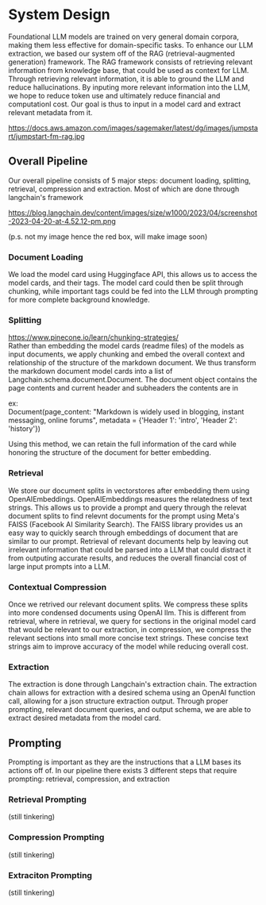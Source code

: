 # System Design

Foundational LLM models are trained on very general domain corpora, making them less effective for domain-specific tasks. 
To enhance our LLM extraction, we based our system off of the RAG (retrieval-augmented generation) framework. 
The RAG framework consists of retrieving relevant information from knowledge base,
that could be used as context for LLM. Through retrieving relevant information, it is able to ground the LLM and reduce hallucinations. 
By inputing more relevant information into the LLM, we hope to reduce token use and ultimately reduce financial and computationl cost. Our goal is thus to input in a model card and extract relevant metadata from it.

https://docs.aws.amazon.com/images/sagemaker/latest/dg/images/jumpstart/jumpstart-fm-rag.jpg


## Overall Pipeline

Our overall pipeline consists of 5 major steps: document loading, splitting,  retrieval, compression and extraction. Most of which are done through langchain's framework

https://blog.langchain.dev/content/images/size/w1000/2023/04/screenshot-2023-04-20-at-4.52.12-pm.png


(p.s. not my image hence the red box, will make image soon)

### Document Loading

We load the model card using Huggingface API, this allows us to access the model cards, and their tags. The model card could then be split through chunking, while important tags could be fed into the LLM through prompting for more complete background knowledge.

### Splitting 

https://www.pinecone.io/learn/chunking-strategies/ \
Rather than embedding the model cards (readme files) of the models as input documents, we apply chunking and embed the overall context and relationship of the structure of the markdown document. We thus transform the markdown document model cards into a list of Langchain.schema.document.Document. The document object contains the page contents and current header and subheaders the contents are in

ex: \
Document(page_content: "Markdown is widely used in blogging, instant messaging, online forums", metadata = {'Header 1': 'intro', 'Header 2': 'history'})

Using this method, we can retain the full information of the card while honoring the structure of the document for better embedding.

### Retrieval

We store our document splits in vectorstores after embedding them using OpenAIEmbeddings. OpenAIEmbeddings measures the relatedness of text strings. This allows us to provide a prompt and query through the relevat document splits to find relevnt documents for the prompt using Meta's FAISS (Facebook AI Similarity Search). The FAISS library provides us an easy way to quickly search through embeddings of document that are similar to our prompt. Retrieval of relevant documents help by leaving out irrelevant information that could be parsed into a LLM that could distract it from outputing accurate results, and reduces the overall financial cost of large input prompts into a LLM.

### Contextual Compression

Once we retrived our relevant document splits. We compress these splits into more condensed documents using OpenAI llm. This is different from retrieval, where in retrieval, we query for sections in the original model card that would be relevant to our extraction, in compression, we compress the relevant sections into small more concise text strings. These concise text strings aim to improve accuracy of the model while reducing overall cost.

### Extraction

The extraction is done through Langchain's extraction chain. The extraction chain allows for extraction with a desired schema using an OpenAI function call, allowing for a json structure extraction output. Through proper prompting, relevant document queries, and output schema, we are able to extract desired metadata from the model card.

## Prompting

Prompting is important as they are the instructions that a LLM bases its actions off of. In our pipeline there exists 3 different steps that require prompting: retrieval, compression, and extraction

### Retrieval Prompting

(still tinkering)

### Compression Prompting

(still tinkering)

### Extraciton Prompting

(still tinkering)